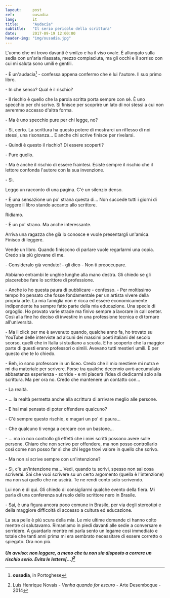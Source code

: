 ```yaml
---
layout:     post
ref:		ousadia
lang: 		it
title:      "Audacia"
subtitle:   "Il serio pericolo della scrittura"
date:       2017-09-19 12:00:00
header-img: "img/ousadia.jpg"
---
```


L'uomo che mi trovo davanti è smilzo e ha il viso ovale. È allungato sulla sedia con un'aria rilassata, mezzo compiaciuta, ma gli occhi e il sorriso con cui mi saluta sono umili e gentili.

\- È un'audacia[^ousadia] - confessa appena confermo che è lui l'autore. Il suo primo libro.

\- In che senso? Qual è il rischio?

\- Il rischio è quello che la parola scritta porta sempre con sé. È uno specchio per chi scrive. Si finisce per scoprire un lato di noi stessi a cui non avremmo accesso d'altra forma.

\- Ma è uno specchio pure per chi legge, no?

\- Si, certo. La scrittura ha questo potere di mostrarci un riflesso di noi stessi, una risonanza... E anche chi scrive finisce per rivelarsi.

\- Quindi è questo il rischio? Di essere scoperti?

\- Pure quello.

\- Ma è anche il rischio di essere fraintesi. Esiste sempre il rischio che il lettore confonda l'autore con la sua invenzione.

\- Sì.

Leggo un racconto di una pagina. C'è un silenzio denso. 

\- È una sensazione un po' strana questa di... Non succede tutti i giorni di leggere il libro stando accanto allo scrittore.

Ridiamo.

\- È un po' strano. Ma anche interessante.

Arriva una ragazza che già lo conosce e vuole presentargli un'amica. Finisco di leggere. 

Vende un libro. Quando finiscono di parlare vuole regarlarmi una copia. Credo sia più giovane di me.

\- Consideralo già venduto! - gli dico - Non ti preoccupare.

Abbiamo entrambi le unghie lunghe alla mano destra. Gli chiedo se gli piacerebbe fare lo scrittore di professione. 

\- Anche io ho questa paura di pubblicare - confesso. - Per moltissimo tempo ho pensato che fosse fondamentale per un artista vivere della propria arte. La mia famiglia non è ricca ed essere economicamente indipendente ha sempre fatto parte della mia educazione. Una specie di orgoglio. Ho provato varie strade ma finivo sempre a lavorare in call center. Così alla fine ho deciso di investire in una professione tecnica e di tornare all'università.

\- Ma il click per me è avvenuto quando, qualche anno fa, ho trovato su YouTube delle interviste ad alcuni dei massimi poeti italiani del secolo scorso, quelli che in Italia si studiano a scuola. E ho scoperto che la maggior parte di questi erano professori o simili. Avevano tutti mestieri umili. È per questo che te lo chiedo.

\- Beh, io sono professore in un liceo. Credo che il mio mestiere mi nutra e mi dia materiale per scrivere. Forse tra qualche decennio avrò accumulato abbastanza esperienza - sorride - e mi piacerà l'idea di dedicarmi solo alla scrittura. Ma per ora no. Credo che mantenere un contatto con...

\- La realtà.

\- ... la realtà permetta anche alla scrittura di arrivare meglio alle persone.

\- E hai mai pensato di poter offendere qualcuno?

\- C'è sempre questo rischio, e magari un po' di paura...

\- Che qualcuno ti venga a cercare con un bastone...

\- ... ma io non controllo gli effetti che i miei scritti possono avere sulle persone. Chiaro che non scrivo per offendere, ma non posso controllarlo così come non posso far sì che chi legge trovi valore in quello che scrivo.

\- Ma non si scrive sempre con un'intenzione?

\- Sì, c'è un'intenzione ma... Vedi, quando tu scrivi, spesso non sai cosa scriverai. Sai che vuoi scrivere su un certo argomento (quella è l'intenzione) ma non sai quello che ne uscirà. Te ne rendi conto solo scrivendo.

Lui non è di qui. Gli chiedo di consigliarmi qualche evento della fiera. Mi parla di una conferenza sul ruolo dello scrittore nero in Brasile.

\- Sai, è una figura ancora poco comune in Brasile, per via degli stereotipi e della maggiore difficoltà di accesso a cultura ed educazione.

La sua pelle è più scura della mia. Le mie ultime domande ci hanno colto mentre ci salutavamo. Rimaniamo in piedi davanti alle sedie a conversare e sorridere. A guardarlo mentre mi parla sento un legame così immediato e totale che tanti anni prima mi era sembrato necessitare di essere corretto o spiegato. Ora non più.

#### *Un avviso: non leggere, a meno che tu non sia disposto a correre un rischio serio. Evita le lettere[...][^quotation]*

[^ousadia]: **ousadia**, in Portoghese

[^quotation]: Luís Henrique Novais - *Venha quando for escuro* - Arte Desemboque - 2014

